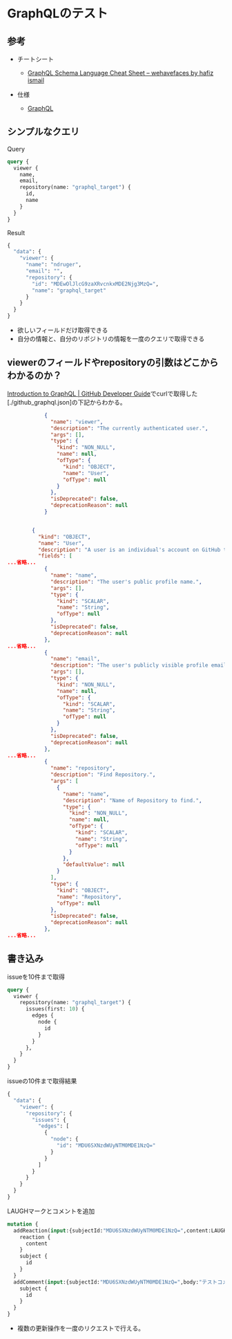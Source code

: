 # GraphQLのテスト

## 参考

- チートシート
  - [GraphQL Schema Language Cheat Sheet – wehavefaces by hafiz ismail](https://wehavefaces.net/graphql-shorthand-notation-cheatsheet-17cd715861b6)

- 仕様
  - [GraphQL](https://facebook.github.io/graphql/)

## シンプルなクエリ

Query
```graphql
query { 
  viewer {
    name,
    email,
    repository(name: "graphql_target") {
      id,
      name
    }
  }
}
```

Result
```graphql
{
  "data": {
    "viewer": {
      "name": "ndruger",
      "email": "",
      "repository": {
        "id": "MDEwOlJlcG9zaXRvcnkxMDE2Njg3MzQ=",
        "name": "graphql_target"
      }
    }
  }
}
```

- 欲しいフィールドだけ取得できる
- 自分の情報と、自分のリポジトリの情報を一度のクエリで取得できる

## viewerのフィールドやrepositoryの引数はどこからわかるのか？

[Introduction to GraphQL | GitHub Developer Guide](https://developer.github.com/v4/guides/intro-to-graphql/#discovering-the-graphql-api)でcurlで取得した[./github_graphql.json]の下記からわかる。

```json
            {
              "name": "viewer",
              "description": "The currently authenticated user.",
              "args": [],
              "type": {
                "kind": "NON_NULL",
                "name": null,
                "ofType": {
                  "kind": "OBJECT",
                  "name": "User",
                  "ofType": null
                }
              },
              "isDeprecated": false,
              "deprecationReason": null
            }
```

```json

        {
          "kind": "OBJECT",
          "name": "User",
          "description": "A user is an individual's account on GitHub that owns repositories and can make new content.",
          "fields": [
...省略...
            {
              "name": "name",
              "description": "The user's public profile name.",
              "args": [],
              "type": {
                "kind": "SCALAR",
                "name": "String",
                "ofType": null
              },
              "isDeprecated": false,
              "deprecationReason": null
            },
...省略...
            {
              "name": "email",
              "description": "The user's publicly visible profile email.",
              "args": [],
              "type": {
                "kind": "NON_NULL",
                "name": null,
                "ofType": {
                  "kind": "SCALAR",
                  "name": "String",
                  "ofType": null
                }
              },
              "isDeprecated": false,
              "deprecationReason": null
            },
...省略...
            {
              "name": "repository",
              "description": "Find Repository.",
              "args": [
                {
                  "name": "name",
                  "description": "Name of Repository to find.",
                  "type": {
                    "kind": "NON_NULL",
                    "name": null,
                    "ofType": {
                      "kind": "SCALAR",
                      "name": "String",
                      "ofType": null
                    }
                  },
                  "defaultValue": null
                }
              ],
              "type": {
                "kind": "OBJECT",
                "name": "Repository",
                "ofType": null
              },
              "isDeprecated": false,
              "deprecationReason": null
            },
...省略...

```

## 書き込み

issueを10件まで取得
```graphql
query { 
  viewer { 
    repository(name: "graphql_target") {
      issues(first: 10) {
        edges {
          node {
            id
          }
        }
      },
    }
  }
}
```

issueの10件まで取得結果
```graphql
{
  "data": {
    "viewer": {
      "repository": {
        "issues": {
          "edges": [
            {
              "node": {
                "id": "MDU6SXNzdWUyNTM0MDE1NzQ="
              }
            }
          ]
        }
      }
    }
  }
}
```

LAUGHマークとコメントを追加
```graphql
mutation {
  addReaction(input:{subjectId:"MDU6SXNzdWUyNTM0MDE1NzQ=",content:LAUGH}) {
    reaction {
      content
    }
    subject {
      id
    }
  }
  addComment(input:{subjectId:"MDU6SXNzdWUyNTM0MDE1NzQ=",body:"テストコメント"}) {
    subject {
      id
    }
  }
}
```

- 複数の更新操作を一度のリクエストで行える。
